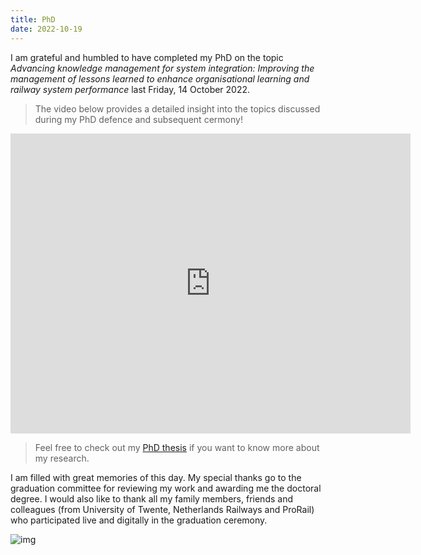 ```yaml
---
title: PhD
date: 2022-10-19
---
```

I am grateful and humbled to have completed my PhD on the topic *Advancing knowledge management for system integration: Improving the management of lessons learned to enhance organisational learning and railway system performance* last Friday, 14 October 2022.   

> The video below provides a detailed insight into the topics discussed during my PhD defence and subsequent cermony!

<iframe
    width="640"
    height="480"
    src="https://www.youtube.com/embed/Ik7Bxk8Zzlo"
    frameborder="0"
    allow="autoplay; encrypted-media"
    allowfullscreen
>
</iframe>

> Feel free to check out my [PhD thesis](https://ris.utwente.nl/ws/portalfiles/portal/285948603/PhD_thesis_Yawar_Abbas_final_purecopy.pdf) if you want to know more about my research. 

I am filled with great memories of this day. My special thanks go to the graduation committee for reviewing my work and awarding me the doctoral degree. I would also like to thank all my family members, friends and colleagues (from University of Twente, Netherlands Railways and ProRail) who participated live and digitally in the graduation ceremony.

![img](1yb.JPG)